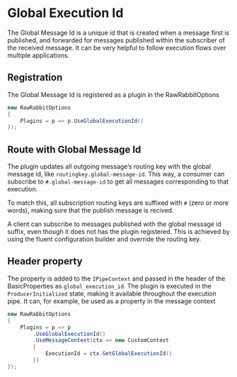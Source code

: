 # Global Execution Id

The Global Message Id is a unique id that is created when a message first is published, and forwarded for messages published within the subscriber of the received message. It can be very helpful to follow execution flows over multiple applications.

## Registration

The Global Message Id is registered as a plugin in the RawRabbitOptions

```csharp
new RawRabbitOptions
{
    Plugins = p => p.UseGlobalExecutionId()
});
```

## Route with Global Message Id

The plugin updates all outgoing message’s routing key with the global message id, like `routingkey.global-message-id`. This way, a consumer can subscribe to `#.global-message-id` to get all messages corresponding to that execution.

To match this, all subscription routing keys are suffixed with `#` (zero or more words), making sure that the publish message is recived.

A client can subscribe to messages published with the global message id suffix, even though it does not has the plugin registered. This is achieved by using the fluent configuration builder and override the routing key.

## Header property

The property is added to the `IPipeContext` and passed in the header of the BasicProperties as `global_execution_id`. The plugin is executed in the `ProducerInitialized` state, making it available throughout the execution pipe. It can, for example, be used as a property in the message context

```csharp
new RawRabbitOptions
{
    Plugins = p => p
        .UseGlobalExecutionId()
        .UseMessageContext(ctx => new CustomContext
        {
            ExecutionId = ctx.GetGlobalExecutionId()
        })
});
```